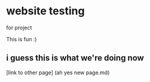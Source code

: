 # website testing
for project

This is fun :)

## i guess this is what we're doing now

[link to other page] (ah yes new page.md)
